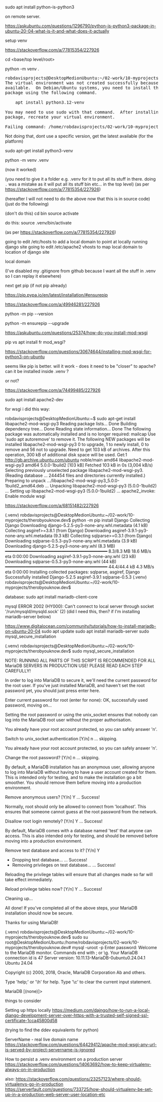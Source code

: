 sudo apt install python-is-python3

on remote server.


https://askubuntu.com/questions/1296790/python-is-python3-package-in-ubuntu-20-04-what-is-it-and-what-does-it-actually


setup venv

https://stackoverflow.com/a/77815354/227926

cd <base/top level/root>

python -m venv .

<pre>
robdavisprojects@DesktopMedionUbuntu:~/02-work/10-myprojects/therobyouknow.dev$ python -m venv .
The virtual environment was not created successfully because ensurepip is not
available.  On Debian/Ubuntu systems, you need to install the python3-venv
package using the following command.

    apt install python3.12-venv

You may need to use sudo with that command.  After installing the python3-venv
package, recreate your virtual environment.

Failing command: /home/robdavisprojects/02-work/10-myprojects/therobyouknow.dev/bin/python
</pre>

Not doing that, dont use a specific version, get the latest available (for the platform)

sudo apt-get install python3-venv 


python -m venv .venv


(now it worked)

(you need to give it a folder e.g. .venv for it to put all its stuff in there. doing `.` was a mistake as it will put all its stuff bin etc... in the top level)
(as per https://stackoverflow.com/a/77815354/227926)

(hereafter I will not need to do the above now that this is in source code)
(just do the following)

(don't do this)
cd bin 
source activate

do this:
source .venv/bin/activate

(as per https://stackoverflow.com/a/77815354/227926)


going to edit /etc/hosts to add a local domain to point at locally running django site
going to edit /etc/apache2 vhosts to map local domain to location of django site

local domain


(I've disabled my .gitignore from github because I want all the stuff in .venv so I can replay it elsewhere)


next get pip (if not pip already)

https://pip.pypa.io/en/latest/installation/#ensurepip


https://stackoverflow.com/a/49946281/227926

python -m pip --version

python -m ensurepip --upgrade




https://askubuntu.com/questions/25374/how-do-you-install-mod-wsgi


pip vs apt install fr mod_wsgi?

https://stackoverflow.com/questions/30674644/installing-mod-wsgi-for-python3-on-ubuntu

seems like pip is better. will it work - does it need to be "closer" to apache? can it be installed inside .venv ?

or not?

https://stackoverflow.com/a/74499485/227926

sudo apt install apache2-dev

for wsgi i did this way:

robdavisprojects@DesktopMedionUbuntu:~$ sudo apt-get install libapache2-mod-wsgi-py3
Reading package lists... Done
Building dependency tree... Done
Reading state information... Done
The following package was automatically installed and is no longer required:
  mailcap
Use 'sudo apt autoremove' to remove it.
The following NEW packages will be installed
  libapache2-mod-wsgi-py3
0 to upgrade, 1 to newly install, 0 to remove and 56 not to upgrade.
Need to get 103 kB of archives.
After this operation, 300 kB of additional disk space will be used.
Get:1 http://gb.archive.ubuntu.com/ubuntu noble/main amd64 libapache2-mod-wsgi-py3 amd64 5.0.0-1build2 [103 kB]
Fetched 103 kB in 0s (3,004 kB/s)                 
Selecting previously unselected package libapache2-mod-wsgi-py3.
(Reading database ... 244454 files and directories currently installed.)
Preparing to unpack .../libapache2-mod-wsgi-py3_5.0.0-1build2_amd64.deb ...
Unpacking libapache2-mod-wsgi-py3 (5.0.0-1build2) ...
Setting up libapache2-mod-wsgi-py3 (5.0.0-1build2) ...
apache2_invoke: Enable module wsgi

https://stackoverflow.com/a/68151482/227926



(.venv) robdavisprojects@DesktopMedionUbuntu:~/02-work/10-myprojects/therobyouknow.dev$ python -m pip install Django
Collecting Django
  Downloading django-5.2.5-py3-none-any.whl.metadata (4.1 kB)
Collecting asgiref>=3.8.1 (from Django)
  Downloading asgiref-3.9.1-py3-none-any.whl.metadata (9.3 kB)
Collecting sqlparse>=0.3.1 (from Django)
  Downloading sqlparse-0.5.3-py3-none-any.whl.metadata (3.9 kB)
Downloading django-5.2.5-py3-none-any.whl (8.3 MB)
   ━━━━━━━━━━━━━━━━━━━━━━━━━━━━━━━━━━━━━━━━ 8.3/8.3 MB 18.6 MB/s eta 0:00:00
Downloading asgiref-3.9.1-py3-none-any.whl (23 kB)
Downloading sqlparse-0.5.3-py3-none-any.whl (44 kB)
   ━━━━━━━━━━━━━━━━━━━━━━━━━━━━━━━━━━━━━━━━ 44.4/44.4 kB 4.3 MB/s eta 0:00:00
Installing collected packages: sqlparse, asgiref, Django
Successfully installed Django-5.2.5 asgiref-3.9.1 sqlparse-0.5.3
(.venv) robdavisprojects@DesktopMedionUbuntu:~/02-work/10-myprojects/therobyouknow.dev$ 



database:
sudo apt install mariadb-client-core  

mysql
ERROR 2002 (HY000): Can't connect to local server through socket '/run/mysqld/mysqld.sock' (2)
(did I need this, then? if I'm installing mariadb-server below)

https://www.digitalocean.com/community/tutorials/how-to-install-mariadb-on-ubuntu-20-04
sudo apt update
sudo apt install mariadb-server
sudo mysql_secure_installation



(.venv) robdavisprojects@DesktopMedionUbuntu:~/02-work/10-myprojects/therobyouknow.dev$ sudo mysql_secure_installation

NOTE: RUNNING ALL PARTS OF THIS SCRIPT IS RECOMMENDED FOR ALL MariaDB
      SERVERS IN PRODUCTION USE!  PLEASE READ EACH STEP CAREFULLY!

In order to log into MariaDB to secure it, we'll need the current
password for the root user. If you've just installed MariaDB, and
haven't set the root password yet, you should just press enter here.

Enter current password for root (enter for none): 
OK, successfully used password, moving on...

Setting the root password or using the unix_socket ensures that nobody
can log into the MariaDB root user without the proper authorisation.

You already have your root account protected, so you can safely answer 'n'.

Switch to unix_socket authentication [Y/n] n
 ... skipping.

You already have your root account protected, so you can safely answer 'n'.

Change the root password? [Y/n] n
 ... skipping.

By default, a MariaDB installation has an anonymous user, allowing anyone
to log into MariaDB without having to have a user account created for
them.  This is intended only for testing, and to make the installation
go a bit smoother.  You should remove them before moving into a
production environment.

Remove anonymous users? [Y/n] Y
 ... Success!

Normally, root should only be allowed to connect from 'localhost'.  This
ensures that someone cannot guess at the root password from the network.

Disallow root login remotely? [Y/n] Y
 ... Success!

By default, MariaDB comes with a database named 'test' that anyone can
access.  This is also intended only for testing, and should be removed
before moving into a production environment.

Remove test database and access to it? [Y/n] Y
 - Dropping test database...
 ... Success!
 - Removing privileges on test database...
 ... Success!

Reloading the privilege tables will ensure that all changes made so far
will take effect immediately.

Reload privilege tables now? [Y/n] Y
 ... Success!

Cleaning up...

All done!  If you've completed all of the above steps, your MariaDB
installation should now be secure.

Thanks for using MariaDB!


(.venv) robdavisprojects@DesktopMedionUbuntu:~/02-work/10-myprojects/therobyouknow.dev$ sudo su
root@DesktopMedionUbuntu:/home/robdavisprojects/02-work/10-myprojects/therobyouknow.dev# mysql -uroot -p
Enter password: 
Welcome to the MariaDB monitor.  Commands end with ; or \g.
Your MariaDB connection id is 47
Server version: 10.11.13-MariaDB-0ubuntu0.24.04.1 Ubuntu 24.04

Copyright (c) 2000, 2018, Oracle, MariaDB Corporation Ab and others.

Type 'help;' or '\h' for help. Type '\c' to clear the current input statement.

MariaDB [(none)]> 



things to consider

Setting up https locally
https://medium.com/dajngo/how-to-run-a-local-django-development-server-over-https-with-a-trusted-self-signed-ssl-certificate-1cca45800d58

(trying to find the ddev equivalents for python)


ServerName - real live domain name
https://stackoverflow.com/questions/64429412/apache-mod-wsgi-any-url-is-served-by-project-servername-is-ignored


How to persist a .venv environment on a production server
https://stackoverflow.com/questions/14063692/how-to-keep-virtualenv-always-on-in-production

also:
https://stackoverflow.com/questions/23257123/where-should-virtualenvs-go-in-production
https://serverfault.com/questions/733725/how-should-virtualenv-be-set-up-in-a-production-web-server-user-location-etc

